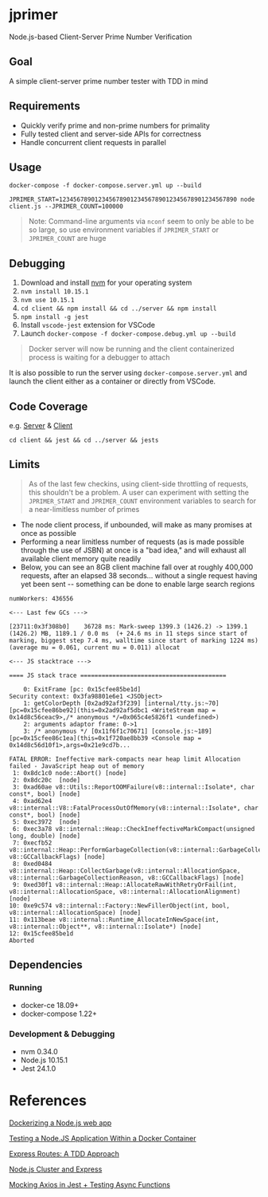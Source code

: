 # jprimer
Node.js-based Client-Server Prime Number Verification

## Goal
A simple client-server prime number tester with TDD in mind

## Requirements
* Quickly verify prime and non-prime numbers for primality
* Fully tested client and server-side APIs for correctness
* Handle concurrent client requests in parallel

## Usage
```
docker-compose -f docker-compose.server.yml up --build

JPRIMER_START=12345678901234567890123456789012345678901234567890 node client.js --JPRIMER_COUNT=100000
```

> Note: Command-line arguments via `nconf` seem to only be able to be so large, so use environment variables if `JPRIMER_START` or `JPRIMER_COUNT` are huge

## Debugging
1. Download and install [nvm](https://github.com/creationix/nvm) for your operating system
2. ```nvm install 10.15.1```
3. ```nvm use 10.15.1```
4. ```cd client && npm install && cd ../server && npm install```
5. ```npm install -g jest```
6. Install `vscode-jest` extension for VSCode
7. Launch `docker-compose -f docker-compose.debug.yml up --build`
> Docker server will now be running and the client containerized process is waiting for a debugger to attach

It is also possible to run the server using `docker-compose.server.yml` and launch the client either as a container or directly from VSCode.

## Code Coverage
e.g. [Server](server/coverage/) & [Client](client/coverage/)
```
cd client && jest && cd ../server && jests
```

## Limits
> As of the last few checkins, using client-side throttling of requests, this shouldn't be a problem.  A user can experiment with setting the `JPRIMER_START` and `JPRIMER_COUNT` environment variables to search for a near-limitless number of primes
* The node client process, if unbounded, will make as many promises at once as possible
* Performing a near limitless number of requests (as is made possible through the use of JSBN) at once is a "bad idea," and will exhaust all available client memory quite readily
* Below, you can see an 8GB client machine fall over at roughly 400,000 requests, after an elapsed 38 seconds... without a single request having yet been sent -- something can be done to enable large search regions
```
numWorkers: 436556

<--- Last few GCs --->

[23711:0x3f308b0]    36728 ms: Mark-sweep 1399.3 (1426.2) -> 1399.1 (1426.2) MB, 1189.1 / 0.0 ms  (+ 24.6 ms in 11 steps since start of marking, biggest step 7.4 ms, walltime since start of marking 1224 ms) (average mu = 0.061, current mu = 0.011) allocat

<--- JS stacktrace --->

==== JS stack trace =========================================

    0: ExitFrame [pc: 0x15cfee85be1d]
Security context: 0x3fa98801e6e1 <JSObject>
    1: getColorDepth [0x2ad92af3f239] [internal/tty.js:~70] [pc=0x15cfee86be92](this=0x2ad92af5dbc1 <WriteStream map = 0x14d8c56ceac9>,/* anonymous */=0x065c4e5826f1 <undefined>)
    2: arguments adaptor frame: 0->1
    3: /* anonymous */ [0x11f6f1c70671] [console.js:~189] [pc=0x15cfee86c1ea](this=0x1f720ae8bb39 <Console map = 0x14d8c56d10f1>,args=0x21e9cd7b...

FATAL ERROR: Ineffective mark-compacts near heap limit Allocation failed - JavaScript heap out of memory
 1: 0x8dc1c0 node::Abort() [node]
 2: 0x8dc20c  [node]
 3: 0xad60ae v8::Utils::ReportOOMFailure(v8::internal::Isolate*, char const*, bool) [node]
 4: 0xad62e4 v8::internal::V8::FatalProcessOutOfMemory(v8::internal::Isolate*, char const*, bool) [node]
 5: 0xec3972  [node]
 6: 0xec3a78 v8::internal::Heap::CheckIneffectiveMarkCompact(unsigned long, double) [node]
 7: 0xecfb52 v8::internal::Heap::PerformGarbageCollection(v8::internal::GarbageCollector, v8::GCCallbackFlags) [node]
 8: 0xed0484 v8::internal::Heap::CollectGarbage(v8::internal::AllocationSpace, v8::internal::GarbageCollectionReason, v8::GCCallbackFlags) [node]
 9: 0xed30f1 v8::internal::Heap::AllocateRawWithRetryOrFail(int, v8::internal::AllocationSpace, v8::internal::AllocationAlignment) [node]
10: 0xe9c574 v8::internal::Factory::NewFillerObject(int, bool, v8::internal::AllocationSpace) [node]
11: 0x113beae v8::internal::Runtime_AllocateInNewSpace(int, v8::internal::Object**, v8::internal::Isolate*) [node]
12: 0x15cfee85be1d 
Aborted
```


## Dependencies
### Running
* docker-ce 18.09+
* docker-compose 1.22+

### Development & Debugging
* nvm 0.34.0
* Node.js 10.15.1
* Jest 24.1.0

# References
[Dockerizing a Node.js web app](https://nodejs.org/en/docs/guides/nodejs-docker-webapp/)


[Testing a Node.JS Application Within a Docker Container](https://dzone.com/articles/testing-nodejs-application-using-mocha-and-docker)


[Express Routes: A TDD Approach](https://medium.com/@jodylecompte/express-routes-a-tdd-approach-1e12a0799352)


[Node.js Cluster and Express](https://rowanmanning.com/posts/node-cluster-and-express/)

[Mocking Axios in Jest + Testing Async Functions](https://www.leighhalliday.com/mocking-axios-in-jest-testing-async-functions)
